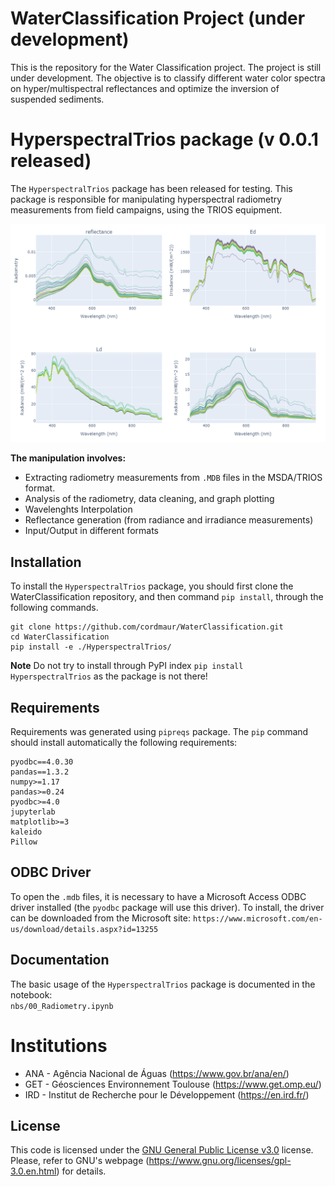 # WaterClassification Project (under development)
This is the repository for the Water Classification project. The project is still under development. 
The objective is to classify different water color spectra on hyper/multispectral reflectances and optimize the inversion of suspended sediments.

# HyperspectralTrios package (v 0.0.1 released)
The `HyperspectralTrios` package has been released for testing. 
This package is responsible for manipulating hyperspectral radiometry measurements from field campaigns, using the TRIOS equipment. 

![Screenshot](figs/hyperspectral_1.PNG)

<b>The manipulation involves:</b>
* Extracting radiometry measurements from `.MDB` files in the MSDA/TRIOS format.
* Analysis of the radiometry, data cleaning, and graph plotting
* Wavelenghts Interpolation
* Reflectance generation (from radiance and irradiance measurements)
* Input/Output in different formats

## Installation
To install the `HyperspectralTrios` package, you should first clone the WaterClassification repository, and then command `pip install`, through the following commands. 
```
git clone https://github.com/cordmaur/WaterClassification.git
cd WaterClassification
pip install -e ./HyperspectralTrios/
```

<b>Note</b> Do not try to install through PyPI index `pip install HyperspectralTrios` as the package is not there! <br>

## Requirements
Requirements was generated using `pipreqs` package.
The `pip` command should install automatically the following requirements:
```
pyodbc==4.0.30
pandas==1.3.2
numpy>=1.17
pandas>=0.24
pyodbc>=4.0
jupyterlab
matplotlib>=3
kaleido
Pillow
```

## ODBC Driver
To open the `.mdb` files, it is necessary to have a Microsoft Access ODBC driver installed (the `pyodbc` package will use this driver). To install, the driver can be downloaded from the Microsoft site:
```https://www.microsoft.com/en-us/download/details.aspx?id=13255```

## Documentation
The basic usage of the `HyperspectralTrios` package is documented in the notebook: <br>
```nbs/00_Radiometry.ipynb```

# Institutions
* ANA - Agência Nacional de Águas (https://www.gov.br/ana/en/)
* GET - Géosciences Environnement Toulouse (https://www.get.omp.eu/)
* IRD - Institut de Recherche pour le Développement (https://en.ird.fr/)

## License
This code is licensed under the [GNU General Public License v3.0](https://github.com/cordmaur/WaterDetect/blob/master/LICENSE) license. Please, refer to GNU's webpage  (https://www.gnu.org/licenses/gpl-3.0.en.html) for details.
